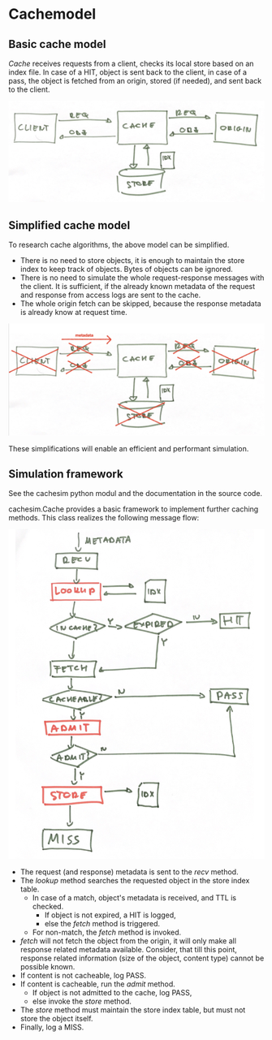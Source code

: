 # Cachemodel

## Basic cache model

*Cache* receives requests from a client, checks its local 
store based on an index file. In case of a HIT, object is
sent back to the client, in case of a pass, the object is
fetched from an origin, stored (if needed), and sent back
to the client.

![](model.png)


## Simplified cache model
 
To research cache algorithms, the above model can be simplified.

- There is no need to store objects, it is enough to maintain the
  store index to keep track of objects. Bytes of objects can be 
  ignored.
- There is no need to simulate the whole request-response messages
  with the client. It is sufficient, if the already known metadata 
  of the request and response from access logs are sent to the cache.
- The whole origin fetch can be skipped, because the response metadata
  is already know at request time.
  
![](simplified.png)

These simplifications will enable an efficient and performant simulation.
    

## Simulation framework

See the cachesim python modul and the documentation in the source code.

cachesim.Cache provides a basic framework to implement further caching
methods. This class realizes the following message flow:

![](flow.png)

- The request (and response) metadata is sent to the *recv* method.
- The *lookup* method searches the requested object in the store 
  index table.
    - In case of a match, object's metadata is received, and TTL is checked.
        - If object is not expired, a HIT is logged,
        - else the *fetch* method is triggered.
    - For non-match, the *fetch* method is invoked.
- *fetch* will not fetch the object from the origin, it will only
  make all response related metadata available. Consider, that till this point,
  response related information (size of the object, content type) cannot be
  possible known.
- If content is not cacheable, log PASS.
- If content is cacheable, run the *admit* method.
    - If object is not admitted to the cache, log PASS,
    - else invoke the *store* method.
- The *store* method must maintain the store index table, but must 
  not store the object itself.
- Finally, log a MISS.
    
    
    